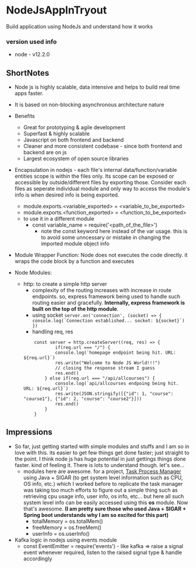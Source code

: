 # NodeJsApplnTryout
Build application using NodeJs and understand how it works

### version used info
- node - v12.2.0

## ShortNotes
- Node js is highly scalable, data intensive and helps to build real time apps faster.
- It is based on non-blocking asynchronous architecture nature
- Benefits
  - Great for prototyping & agile development
  - Superfast & highly scalable
  - Javascript on both frontend and backend
  - Cleaner and more consistent codebase - since both frontend and backend are on js
  - Largest ecosystem of open source libraries

- Encapsulation in nodejs - each file's internal data/function/variable entities scope is within the files only. Its scope can be exposed or accessible by outside/different files by exporting those. Consider each files as seperate individual module and only way to access the module's info is when desired info is being exported.
  - module.exports.<variable_exported> =  <variable_to_be_exported>
  - module.exports.<function_exported> = <function_to_be_exported>
  - to use it in a different module
    - const variable_name = require('<path_of_the_file>')
        - note the const keyword here instead of the var usage. this is to avoid some unncessary or mistake in changing the imported module object info

- Module Wrapper Function: Node does not executes the code directly. it wraps the code block by a function and executes
- Node Modules:
    - http: to create a simple http server 
        - complexity of the routing increases with increase in route endpoints. so, express framework being used to handle such routing easier and gracefully. **Internally, express framework is built on the top of the http module**.
        - using socket
            ```server.on('connection', (socket) => { console.log(`Connection established... socket: ${socket}`) })```
        - handling req, res
        ```
            const server = http.createServer((req, res) => { 
                    if(req.url === "/") {
                    console.log(`homepage endpoint being hit. URL: ${req.url}`)
                    res.write("Welcome to Node JS World!!!")
                    // closing the response stream I guess
                    res.end()
                } else if(req.url === "/api/allcourses") {
                    console.log(`api/allcourses endpoing being hit. URL: ${req.url}`)
                    res.write(JSON.stringify([{"id": 1, "course": "course1"}, {"id": 2, "course": "course2"}]))
                    res.end()
                } 
            }
        ```

## Impressions
- So far, just getting started with simple modules and stuffs and I am so in love with this. its easier to get few things get done faster; just straight to the point. I think node js has huge potential in just gettings things done faster. kind of feeling it. There is lots to understand though. let's see... 
  - modules here are awesome. for a project, [Task Process Manager](https://github.com/vivekVells/TaskProcessManager) using Java + SIGAR (to get system level information such as CPU, OS info, etc.) which I worked before to replicate the task manager was taking too much efforts to figure out a simple thing such as retrieving cpu usage info, user info, os info, etc... but here all such system level info can be easily accessed using this **os** module. Now that's awesome. **(I am pretty sure those who used Java + SIGAR + Spring boot understands why I am so excited for this part)**
    - totalMemory = os.totalMem()
    - freeMemory = os.freeMem()
    - userInfo = os.userInfo()
- Kafka logic in nodejs using events module
    - const EventEmitter = require('events') - like kafka => raise a signal event whenever required, listen to the raised signal type & handle accordingly


